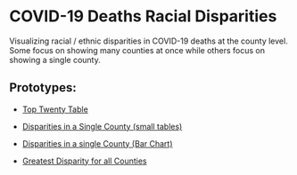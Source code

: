 # COVID-19 Deaths Racial Disparities
Visualizing racial / ethnic disparities in COVID-19 deaths at the county level. Some focus on showing many counties at once while others focus on showing a single county.

## Prototypes:

- [Top Twenty Table](./top-twenty-table.html)

- [Disparities in a Single County (small tables)](./county-disparity.html)

- [Disparities in a single County (Bar Chart)](./county-disparity-row-chart.html)

- [Greatest Disparity for all Counties](./max-disparity-counties.html)